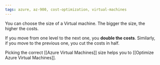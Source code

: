 ```yaml
---
tags: azure, az-900, cost-optimization, virtual-machines
---
```


You can choose the size of a Virtual machine. The bigger the size, the higher the costs.

If you move from one level to the next one, you **double the costs**. Similarly, if you move to the previous one, you cut the costs in half.

Picking the correct [[Azure Virtual Machines]] size helps you to [[Optimize Azure Virtual Machines]].
